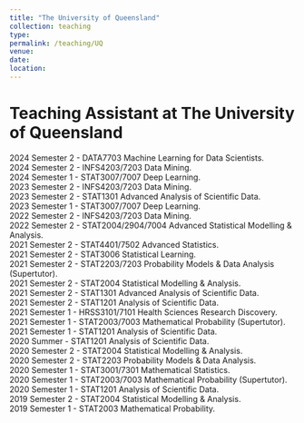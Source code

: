 ```yaml
---
title: "The University of Queensland"
collection: teaching
type: 
permalink: /teaching/UQ
venue: 
date: 
location: 
---
```


# Teaching Assistant at The University of Queensland

2024 Semester 2 - DATA7703 Machine Learning for Data Scientists. <br />
2024 Semester 2 - INFS4203/7203 Data Mining. <br />
2024 Semester 1 - STAT3007/7007 Deep Learning.<br />
2023 Semester 2 - INFS4203/7203 Data Mining.<br />
2023 Semester 2 - STAT1301 Advanced Analysis of Scientific Data.<br />
2023 Semester 1 - STAT3007/7007 Deep Learning.<br />
2022 Semester 2 - INFS4203/7203 Data Mining.<br />
2022 Semester 2 - STAT2004/2904/7004 Advanced Statistical Modelling & Analysis.<br />
2021 Semester 2 - STAT4401/7502 Advanced Statistics.<br />
2021 Semester 2 - STAT3006 Statistical Learning.<br />
2021 Semester 2 - STAT2203/7203 Probability Models & Data Analysis (Supertutor).<br />
2021 Semester 2 - STAT2004 Statistical Modelling & Analysis.<br />
2021 Semester 2 - STAT1301 Advanced Analysis of Scientific Data.<br />
2021 Semester 2 - STAT1201 Analysis of Scientific Data.<br />
2021 Semester 1 - HRSS3101/7101 Health Sciences Research Discovery.<br />
2021 Semester 1 - STAT2003/7003 Mathematical Probability (Supertutor).<br />
2021 Semester 1 - STAT1201 Analysis of Scientific Data.<br />
2020 Summer     - STAT1201 Analysis of Scientific Data.<br />
2020 Semester 2 - STAT2004 Statistical Modelling & Analysis.<br />
2020 Semester 2 - STAT2203 Probability Models & Data Analysis.<br />
2020 Semester 1 - STAT3001/7301 Mathematical Statistics.<br />
2020 Semester 1 - STAT2003/7003 Mathematical Probability (Supertutor).<br />
2020 Semester 1 - STAT1201 Analysis of Scientific Data.<br />
2019 Semester 2 - STAT2004 Statistical Modelling & Analysis.<br />
2019 Semester 1 - STAT2003 Mathematical Probability.
